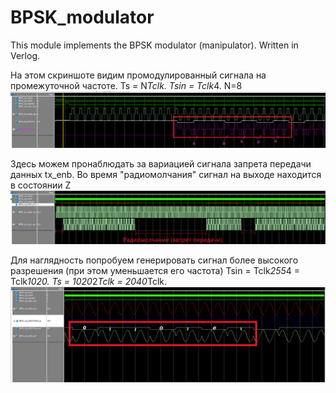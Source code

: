 # BPSK_modulator
This module implements the BPSK modulator (manipulator). Written in Verlog.

На этом скриншоте видим промодулированный сигнала на промежуточной частоте.
Ts = N*Tclk. Tsin = Tclk*4.  N=8
![alt text]( max_freq.png "Модулированный сигнал с заданными параметрами")


Здесь можем пронаблюдать за вариацией сигнала запрета передачи данных tx_enb.
Во время "радиомолчания" сигнал на выходе находится в состоянии Z
![alt text]( max_freq_txenb.png "Вариация tx_enb")

Для наглядность попробуем генерировать сигнал более высокого разрешения (при этом уменьшается его частота)
Tsin = Tclk*255*4 = Tclk*1020. Ts = 1020*2*Tclk = 2040*Tclk.
![alt text]( min_freq.png "Красивый модулированный сигнал")
